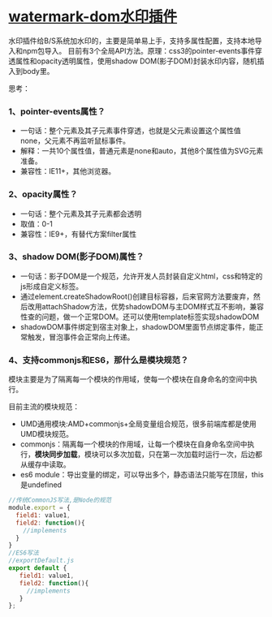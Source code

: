 # [watermark-dom水印插件](https://github.com/saucxs/watermark-dom)
水印插件给B/S系统加水印的，主要是简单易上手，支持多属性配置，支持本地导入和npm包导入。
目前有3个全局API方法。原理：css3的pointer-events事件穿透属性和opacity透明属性，使用shadow DOM(影子DOM)封装水印内容，随机插入到body里。


思考：
### 1、pointer-events属性？
+ 一句话：整个元素及其子元素事件穿透，也就是父元素设置这个属性值none，父元素不再监听鼠标事件。
+ 解释：一共10个属性值，普通元素是none和auto，其他8个属性值为SVG元素准备。
+ 兼容性：IE11+，其他浏览器。


### 2、opacity属性？
+ 一句话：整个元素及其子元素都会透明
+ 取值：0-1
+ 兼容性：IE9+，有替代方案filter属性


### 3、shadow DOM(影子DOM)属性？
+ 一句话：影子DOM是一个规范，允许开发人员封装自定义html，css和特定的js形成自定义标签。
+ 通过element.createShadowRoot()创建目标容器，后来官网方法要废弃，然后改用attachShadow方法，优势shadowDOM与主DOM样式互不影响，兼容性查的问题，做一个正常DOM。还可以使用template标签实现shadowDOM
+ shadowDOM事件绑定到宿主对象上，shadowDOM里面节点绑定事件，能正常触发，冒泡事件会正常向上传递。

### 4、支持commonjs和ES6，那什么是模块规范？
模块主要是为了隔离每一个模块的作用域，使每一个模块在自身命名的空间中执行。

目前主流的模块规范：
+ UMD通用模块:AMD+commonjs+全局变量组合规范，很多前端库都是使用UMD模块规范。
+ commonjs：隔离每一个模块的作用域，让每一个模块在自身命名空间中执行，**模块同步加载**，模块可以多次加载，只在第一次加载时运行一次，后边都从缓存中读取。
+ es6 module：导出变量的绑定，可以导出多个，静态语法只能写在顶层，this是undefined


```js
//传统CommonJS写法,是Node的规范
module.export = {
  field1: value1,
  field2: function(){
    //implements
  }
}
//ES6写法
//exportDefault.js
export default {
   field1: value1,
   field2: function(){
     //implements
   }
};
```
